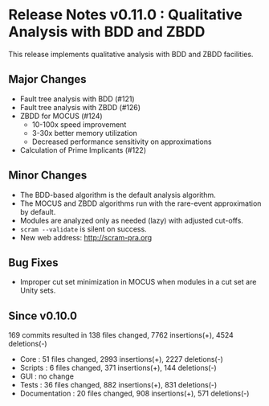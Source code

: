 # Release Notes v0.11.0 : Qualitative Analysis with BDD and ZBDD

This release implements qualitative analysis with BDD and ZBDD facilities.


## Major Changes

- Fault tree analysis with BDD (#121)
- Fault tree analysis with ZBDD (#126)
- ZBDD for MOCUS (#124)
    * 10-100x speed improvement
    * 3-30x better memory utilization
    * Decreased performance sensitivity on approximations
- Calculation of Prime Implicants (#122)


## Minor Changes

- The BDD-based algorithm is the default analysis algorithm.
- The MOCUS and ZBDD algorithms run with the rare-event approximation by default.
- Modules are analyzed only as needed (lazy) with adjusted cut-offs.
- ``scram --validate`` is silent on success.
- New web address: http://scram-pra.org


## Bug Fixes

- Improper cut set minimization in MOCUS
  when modules in a cut set are Unity sets.


## Since v0.10.0

169 commits resulted in  138 files changed, 7762 insertions(+), 4524 deletions(-)

- Core : 51 files changed, 2993 insertions(+), 2227 deletions(-)
- Scripts : 6 files changed, 371 insertions(+), 144 deletions(-)
- GUI : no change
- Tests :  36 files changed, 882 insertions(+), 831 deletions(-)
- Documentation :  20 files changed, 908 insertions(+), 571 deletions(-)
